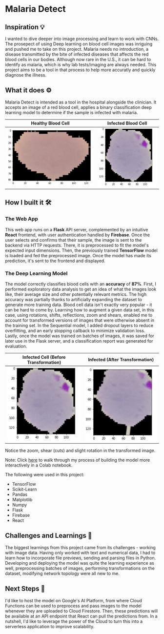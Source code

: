 <!-- TODO:
    - clean up UI code?
    - add jupyter notebook as .py file
 -->

# Malaria Detect

## Inspiration 💡
I wanted to dive deeper into image processing and learn to work with CNNs. The prosepect of using Deep learning on blood cell images was inriguing and pushed me to take on this project. 
Malaria needs no introduction, a disease transmitted by the bite of infected diseases that affects the red blood cells in our bodies. Although now rare in the U.S., it can be hard to identify as malaria, which is why lab tests/imaging are always needed. This project aims to be a tool in that process to help more accuratly and quickly diagnose the illness. 

## What it does ⚙️
Malaria Detect is intended as a tool in the hospital alongside the clinician. It accepts an image of a red blood cell, applies a binary classification deep learning model to determine if the sample is infected with malaria.

Healthy Blood Cell |  Infected Blood Cell
:-------------------------:|:-------------------------:
![image](assets/healthy_cell.png)  |  ![image](assets/infected_cell_untransformed.png)


## How I built it 🛠️

### The Web App
This web app runs on a __Flask__ API server, complemented by an intuitive __React__ frontend, with user authentication handled by __Firebase__. Once the user selects and confirms that their sample, the image is sent to the backend via HTTP requests. There, it is preprocessed to fit the model's expected input dimensions. Then, the previously trained __TensorFlow__ model is loaded and fed the preprocessed image. Once the model has made its prediction, it's sent to the frontend and displayed.

### The Deep Learning Model
The model correctly classifies blood cells with an __accuracy__ of __87%__. First, I performed exploratory data analysis to get an idea of what the images look like, their average size and other potentially relevant metrics. The high accuracy was partially thanks to artificially expanding the dataset to generate more training data. Blood cell data isn't exactly very popular - it can be hard to come by. Learning how to augment a given data set, in this case, using rotations, shifts, reflections, zoom and shears, enabled me to account for transformed versions of images that were otherwise absent in the training set. In the Sequential model, I added dropout layers to reduce overfitting, and an early stopping callback to minimize validation loss. Lastly, once the model was trained on batches of images, it was saved for later use in the Flask server, and a classification report was generated for evaluation.

Infected Cell (Before Transformation) |  Infected (After Transformation)
:-------------------------:|:-------------------------:
![image](assets/infected_cell_untransformed.png)  |  ![image](assets/infected_cell_transformed.png)

Notice the zoom, shear (cuts) and slight rotation in the transformed image.

Note: Click [here](https://colab.research.google.com/drive/1ZZgkpYXL33pKm4fZ-7tjoWiXDO9o_jUY?usp=sharing) to walk through my process of building the model more interactively in a Colab notebook. 

The following were used in this project:
 - TensorFlow
 - Scikit-Learn
 - Pandas 
 - Matplotlib
 - Numpy
 - Flask
 - Firebase
 - React

## Challenges and Learnings 🧠
The biggest learnings from this project came from its challenges - working with image data. Having only worked with text and numerical data, I had to learn how to incorporate file previews, sending and parsing files in Python. Developing and deploying the model was quite the learning experience as well, preprocessing batches of images, performing transformations on the dataset, modifying network topology were all new to me. 

## Next Steps 🚀
I'd like to host the model on Google's AI Platform, from where Cloud Functions can be used to preprocess and pass images to the model whenever they are uploaded to Cloud Firestore. Then, these predictions will be available at an API endpoint that React can pull the predictions from. In a nutshell, I'd like to leverage the power of the Cloud to turn this into a serverless application to improve scalability. 